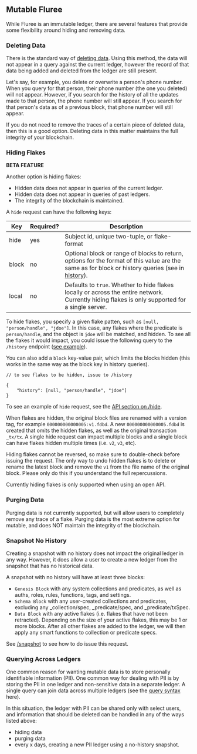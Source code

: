 ## Mutable Fluree 

While Fluree is an immutable ledger, there are several features that provide some flexibility around hiding and removing data. 

### Deleting Data

There is the standard way of [deleting data](/docs/transact/deleting-data). Using this method, the data will not appear in a query against the current ledger, however the record of that data being added and deleted from the ledger are still present. 

Let's say, for example, you delete or overwrite a person's phone number. When you query for that person, their phone number (the one you deleted) will not appear. However, if you search for the history of all the updates made to that person, the phone number will still appear. If you search for that person's data as of a previous block, that phone number will still appear. 

If you do not need to remove the traces of a certain piece of deleted data, then this is a good option. Deleting data in this matter maintains the full integrity of your blockchain. 

### Hiding Flakes

**BETA FEATURE**

Another option is hiding flakes:

- Hidden data does not appear in queries of the current ledger.
- Hidden data does not appear in queries of past ledgers.
- The integrity of the blockchain is maintained. 

A `hide` request can have the following keys:

Key | Required? | Description
-- | -- | --
hide | yes | Subject id, unique two-tuple, or flake-format
block | no | Optional block or range of blocks to return, options for the format of this value are the same as for block or history queries (see in [history](/docs/query/history-query)).
local | no | Defaults to `true`. Whether to hide flakes locally or across the entire network. Currently hiding flakes is only supported for a single server. 

To hide flakes, you specify a given flake patten, such as `[null, "person/handle", "jdoe"]`. In this case, any flakes where the predicate is `person/handle`, and the object is `jdoe` will be matched, and hidden. To see all the flakes it would impact, you could issue the following query to the `/history` endpoint ([see example](/api/downloaded-endpoints/downloaded-examples#-history)). 

You can also add a `block` key-value pair, which limits the blocks hidden (this works in the same way as the block key in history queries).

```all
// to see flakes to be hidden, issue to /history 

{
    "history": [null, "person/handle", "jdoe"]
}
```

To see an example of `hide` request, see the [API section on /hide](/api/downloaded-endpoints/downloaded-examples#-hide).

When flakes are hidden, the original block files are renamed with a version tag, for example `000000000000005:v1.fdbd`. A new `000000000000005.fdbd` is created that omits the hidden flakes, as well as the original transaction `_tx/tx`. A single hide request can impact multiple blocks and a single block can have flakes hidden multiple times (i.e. `v2`, `v3`, etc). 

Hiding flakes cannot be reversed, so make sure to double-check before issuing the request. The only way to undo hidden flakes is to delete or rename the latest block and remove the `v1` from the file name of the original block. Please only do this if you understand the full repercussions.

Currently hiding flakes is only supported when using an open API.

### Purging Data

Purging data is not currently supported, but will allow users to completely remove any trace of a flake. Purging data is the most extreme option for mutable, and does NOT maintain the integrity of the blockchain.

### Snapshot No History

Creating a snapshot with no history does not impact the original ledger in any way. However, it does allow a user to create a new ledger from the snapshot that has no historical data. 

A snapshot with no history will have at least three blocks:

- `Genesis Block` with any system collections and predicates, as well as auths, roles, rules, functions, tags, and settings.
- `Schema Block` with any user-created collections and predicates, excluding any _collection/spec, _predicate/spec, and _predicate/txSpec.
- `Data Block` with any active flakes (i.e. flakes that have not been retracted). Depending on the size of your active flakes, this may be 1 or more blocks. After all other flakes are added to the ledger, we will then apply any smart functions to collection or predicate specs.

See [/snapshot](/api/downloaded-endpoints/downloaded-examples#-snapshot) to see how to do issue this request.

### Querying Across Ledgers

One common reason for wanting mutable data is to store personally identifiable information (PII). One common way for dealing with PII is by storing the PII in one ledger and non-sensitive data in a separate ledger. A single query can join data across multiple ledgers (see the [query syntax](/docs/query/analytical-query#prefixes-key) here). 

In this situation, the ledger with PII can be shared only with select users, and information that should be deleted can be handled in any of the ways listed above:
- hiding data
- purging data
- every x days, creating a new PII ledger using a no-history snapshot.